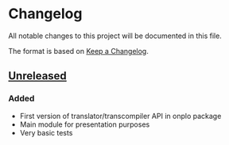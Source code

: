 # Changelog

All notable changes to this project will be documented in this file.

The format is based on [Keep a Changelog](https://keepachangelog.com/en/1.0.0/).

## [Unreleased]

### Added

- First version of translator/transcompiler API in onplo package
- Main module for presentation purposes
- Very basic tests

[unreleased]: https://github.com/konrad-szychowiak/onp.lo
